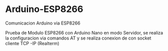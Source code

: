 # Arduino-ESP8266
Comunicacion Arduino via ESP8266

Prueba de Modulo ESP8266 con Arduino Nano en modo Servidor, se realiza la configuracion via comandos AT y 
se realiza conexion de  con socket cliente TCP -IP (Realterm)
